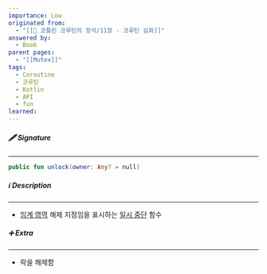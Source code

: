 ```yaml
---
importance: Low
originated from:
  - "[[📘 코틀린 코루틴의 정석/11장 - 코루틴 심화]]"
answered by:
  - Book
parent pages:
  - "[[Mutex]]"
tags:
  - Coroutine
  - 코루틴
  - Kotlin
  - API
  - fun
learned:
---
```

##### 🖋️ Signature
---
```Kotlin
public fun unlock(owner: Any? = null)
```

##### ℹ️ Description
---
- [임계 영역](임계%20영역.md) 해제 지점임을 표시하는 [일시 중단](일시%20중단.md) 함수

##### ➕ Extra
---
- 락을 해제함
